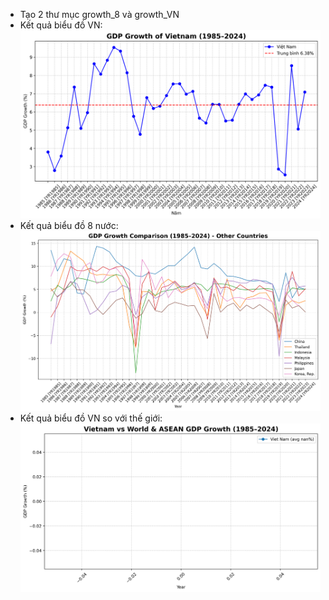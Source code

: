 - Tạo 2 thư mục growth_8 và growth_VN
- Kết quả biểu đồ VN:
![alt text](vn_growth.png)
- Kết quả biểu đồ 8 nước:
![alt text](other_countries_growth.png)
- Kết quả biểu đồ VN so với thế giới:
![alt text](vn_vs_world.png)